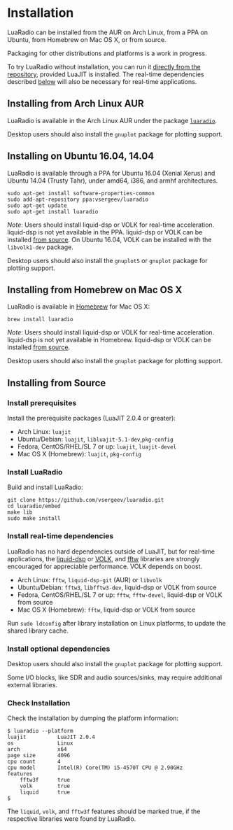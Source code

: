 # Installation

LuaRadio can be installed from the AUR on Arch Linux, from a PPA on Ubuntu,
from Homebrew on Mac OS X, or from source.

Packaging for other distributions and platforms is a work in progress.

To try LuaRadio without installation, you can run it [directly from the
repository](../README.md#quickstart), provided LuaJIT is installed. The
real-time dependencies described [below](#install-real-time-dependencies) will
also be necessary for real-time applications.

## Installing from Arch Linux AUR

LuaRadio is available in the Arch Linux AUR under the package
[`luaradio`](https://aur.archlinux.org/packages/luaradio).

Desktop users should also install the `gnuplot` package for plotting support.

## Installing on Ubuntu 16.04, 14.04

LuaRadio is available through a PPA for Ubuntu 16.04 (Xenial Xerus) and Ubuntu
14.04 (Trusty Tahr), under amd64, i386, and armhf architectures.

```
sudo apt-get install software-properties-common
sudo add-apt-repository ppa:vsergeev/luaradio
sudo apt-get update
sudo apt-get install luaradio
```

*Note*: Users should install liquid-dsp or VOLK for real-time acceleration.
liquid-dsp is not yet available in the PPA.  liquid-dsp or VOLK can be
installed [from source](#install-real-time-dependencies). On Ubuntu 16.04, VOLK
can be installed with the `libvolk1-dev` package.

Desktop users should also install the `gnuplot5` or `gnuplot` package for
plotting support.

## Installing from Homebrew on Mac OS X

LuaRadio is available in [Homebrew](http://brew.sh/) for Mac OS X:

```
brew install luaradio
```

*Note*: Users should install liquid-dsp or VOLK for real-time acceleration.
liquid-dsp is not yet available in Homebrew. liquid-dsp or VOLK can be
installed [from source](#install-real-time-dependencies).

Desktop users should also install the `gnuplot` package for plotting support.

## Installing from Source

### Install prerequisites

Install the prerequisite packages (LuaJIT 2.0.4 or greater):

* Arch Linux: `luajit`
* Ubuntu/Debian: `luajit`, `libluajit-5.1-dev`,`pkg-config`
* Fedora, CentOS/RHEL/SL 7 or up: `luajit`, `luajit-devel`
* Mac OS X (Homebrew): `luajit`, `pkg-config`

### Install LuaRadio

Build and install LuaRadio:

```
git clone https://github.com/vsergeev/luaradio.git
cd luaradio/embed
make lib
sudo make install
```

### Install real-time dependencies

LuaRadio has no hard dependencies outside of LuaJIT, but for real-time
applications, the [liquid-dsp](https://github.com/jgaeddert/liquid-dsp) or
[VOLK](https://github.com/gnuradio/volk), and [fftw](http://www.fftw.org/)
libraries are strongly encouraged for appreciable performance. VOLK depends on
boost.

* Arch Linux: `fftw`, `liquid-dsp-git` (AUR) or `libvolk`
* Ubuntu/Debian: `fftw3`, `libfftw3-dev`, liquid-dsp or VOLK from source
* Fedora, CentOS/RHEL/SL 7 or up: `fftw`, `fftw-devel`, liquid-dsp or VOLK from
  source
* Mac OS X (Homebrew): `fftw`, liquid-dsp or VOLK from source

Run `sudo ldconfig` after library installation on Linux platforms, to update
the shared library cache.

### Install optional dependencies

Desktop users should also install the `gnuplot` package for plotting support.

Some I/O blocks, like SDR and audio sources/sinks, may require additional
external libraries.

### Check Installation

Check the installation by dumping the platform information:

```
$ luaradio --platform
luajit          LuaJIT 2.0.4
os              Linux
arch            x64
page size       4096
cpu count       4
cpu model       Intel(R) Core(TM) i5-4570T CPU @ 2.90GHz
features
    fftw3f      true
    volk        true
    liquid      true
$
```

The `liquid`, `volk`, and `fftw3f` features should be marked true, if the
respective libraries were found by LuaRadio.
